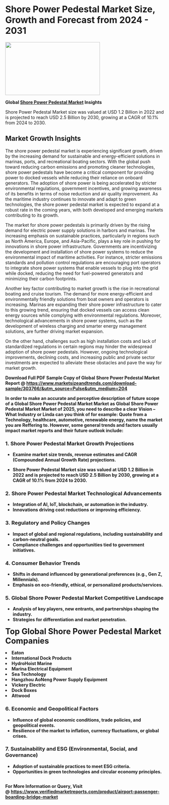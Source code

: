 <H1>Shore Power Pedestal Market Size, Growth and Forecast from 2024 - 2031</H1><img class="aligncenter size-medium wp-image-584254" src="https://thirdeyenews.in/wp-content/uploads/2024/09/Global-Market-Research-300x168.jpeg" alt="" width="300" height="168" /><p><strong>Global&nbsp;<a href="https://www.marketsizeandtrends.com/download-sample/303766/&amp;utm_source=Pulse&amp;utm_medium=204">Shore Power Pedestal Market</a> Insights</strong></p><p>Shore Power Pedestal Market size was valued at USD 1.2 Billion in 2022 and is projected to reach USD 2.5 Billion by 2030, growing at a CAGR of 10.1% from 2024 to 2030.</p><p><h2>Market Growth Insights</h2> <p>The shore power pedestal market is experiencing significant growth, driven by the increasing demand for sustainable and energy-efficient solutions in marinas, ports, and recreational boating sectors. With the global push toward reducing carbon emissions and promoting cleaner technologies, shore power pedestals have become a critical component for providing power to docked vessels while reducing their reliance on onboard generators. The adoption of shore power is being accelerated by stricter environmental regulations, government incentives, and growing awareness of its benefits in terms of noise reduction and air quality improvement. As the maritime industry continues to innovate and adapt to green technologies, the shore power pedestal market is expected to expand at a robust rate in the coming years, with both developed and emerging markets contributing to its growth.</p> <p><strong></strong></p> <p>The market for shore power pedestals is primarily driven by the rising demand for electric power supply solutions in harbors and marinas. The increasing emphasis on sustainable practices, particularly in regions such as North America, Europe, and Asia-Pacific, plays a key role in pushing for innovations in shore power infrastructure. Governments are incentivizing the development and installation of shore power systems to reduce the environmental impact of maritime activities. For instance, stricter emissions standards and pollution control regulations are encouraging port operators to integrate shore power systems that enable vessels to plug into the grid while docked, reducing the need for fuel-powered generators and minimizing their carbon footprints.</p> <p>Another key factor contributing to market growth is the rise in recreational boating and cruise tourism. The demand for more energy-efficient and environmentally friendly solutions from boat owners and operators is increasing. Marinas are expanding their shore power infrastructure to cater to this growing trend, ensuring that docked vessels can access clean energy sources while complying with environmental regulations. Moreover, technological advancements in shore power systems, such as the development of wireless charging and smarter energy management solutions, are further driving market expansion.</p> <p>On the other hand, challenges such as high installation costs and lack of standardized regulations in certain regions may hinder the widespread adoption of shore power pedestals. However, ongoing technological improvements, declining costs, and increasing public and private sector investments are expected to alleviate these obstacles and pave the way for market growth.</p> <p><strong></p><p><span class=""><strong>Download Full PDF Sample Copy of Global Shore Power Pedestal Market Report</strong> @ <a href="https://www.marketsizeandtrends.com/download-sample/303766/&amp;utm_source=Pulse&amp;utm_medium=204" target="_blank">https://www.marketsizeandtrends.com/download-sample/303766/&amp;utm_source=Pulse&amp;utm_medium=204</a></span></p><p>In order to make an accurate and perceptive description of future scope of a Global&nbsp;Shore Power Pedestal Market Market as Global&nbsp;Shore Power Pedestal Market Market of 2025, you need to describe a clear Vision &ndash; What Industry or Linda can you think of for example: Quote from a Technology, healthcare, automotive, renewable energy, name the market you are Reffering to. However, some general trends and factors usually impact market reports and their future outlook include:</p><h3>1.&nbsp;<strong>Shore Power Pedestal Market Growth Projections</strong></h3><ul><li>Examine market size trends, revenue estimates and CAGR (Compounded Annual Growth Rate) projections.</li><li><p>Shore Power Pedestal Market size was valued at USD 1.2 Billion in 2022 and is projected to reach USD 2.5 Billion by 2030, growing at a CAGR of 10.1% from 2024 to 2030.</p></li></ul><h3>2.&nbsp;<strong>Shore Power Pedestal Market Technological Advancements</strong></h3><ul><li>Integration of AI, IoT, blockchain, or automation in the industry.</li><li>Innovations driving cost reductions or improving efficiency.</li></ul><h3>3.&nbsp;<strong>Regulatory and Policy Changes</strong></h3><ul><li>Impact of global and regional regulations, including sustainability and carbon-neutral goals.</li><li>Compliance challenges and opportunities tied to government initiatives.</li></ul><h3>4.&nbsp;<strong>Consumer Behavior Trends</strong></h3><ul><li>Shifts in demand influenced by generational preferences (e.g., Gen Z, Millennials).</li><li>Emphasis on eco-friendly, ethical, or personalized products/services.</li></ul><h3>5.&nbsp;<strong>Global Shore Power Pedestal Market Competitive Landscape</strong></h3><ul><li>Analysis of key players, new entrants, and partnerships shaping the industry.</li><li>Strategies for differentiation and market penetration.</li></ul><p data-pm-slice="1 1 []"><span style="color: inherit; font-family: inherit; font-size: 25px;">Top Global Shore Power Pedestal Market Companies</span></p><div class="" data-test-id=""><p><li>Eaton</li><li> International Dock Products</li><li> HydroHoist Marine</li><li> Marina Electrical Equipment</li><li> Sea Technology</li><li> Hangzhou AoNeng Power Supply Equipment</li><li> Vickery Electric</li><li> Dock Boxes</li><li> Attwood</li></p></div><h3>6.&nbsp;<strong>Economic and Geopolitical Factors</strong></h3><ul><li>Influence of global economic conditions, trade policies, and geopolitical events.</li><li>Resilience of the market to inflation, currency fluctuations, or global crises.</li></ul><h3>7.&nbsp;<strong>Sustainability and ESG (Environmental, Social, and Governance)</strong></h3><ul><li>Adoption of sustainable practices to meet ESG criteria.</li><li>Opportunities in green technologies and circular economy principles.</li></ul><h2><strong style="font-size: 14px;">For More Information or Query, Visit @&nbsp;</strong><a style="background-color: #ffffff; font-size: 14px;" href="https://www.marketsizeandtrends.com/report/shore-power-pedestal-market/" target="_blank">https://www.verifiedmarketreports.com/product/airport-passenger-boarding-bridge-market</a></h2>

